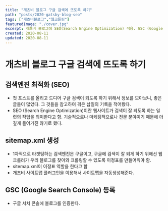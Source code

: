 ```yaml
---
title: "개츠비 블로그 구글 검색에 뜨도록 하기"
path: "posts/2020-gatsby-blog-seo"
tags: ["개츠비블로그","웹크롤링"]
featuredImage: "./cover.jpg"
excerpt: 개츠비 블로그에 SEO(Search Engine Optimization) 적용. GSC (Google Search Console) 인증 및 sitemap.xml 등록.
created: 2020-08-11
updated: 2020-08-11
---
```


# 개츠비 블로그 구글 검색에 뜨도록 하기

## 검색엔진 최적화 (SEO)
- 첫 포스트를 올리고 드디어 구글 검색이 되도록 하기 위해서 정보를 모아보니, 좋은 글들이 많았다. 그 것들을 참고하여 겪은 삽질의 기록을 적어봤다.
- SEO (Search Engine Optimization)이란 웹사이트가 검색이 잘 되도록 하는 일련의 작업을 의미한다고 함. 기술적으로나 마케팅적으로나 전문 분야이기 때문에 더 깊게 들어가진 않기로 했다. 

## sitemap.xml 생성
- 1차적으로 타겟팅하는 검색엔진은 구글이고, 구글에 검색이 잘 되게 하기 위해선 웹 크롤러가 우리 블로그를 찾아와 크롤링할 수 있도록 이정표를 만들어줘야 함.
- sitemap.xml이 이정표 역할을 한다고 함
- 개츠비 사이트맵 플러그인을 이용해서 사이트맵을 자동생성해준다.

## GSC (Google Search Console) 등록
- 구글 서치 콘솔에 블로그를 인증한다.